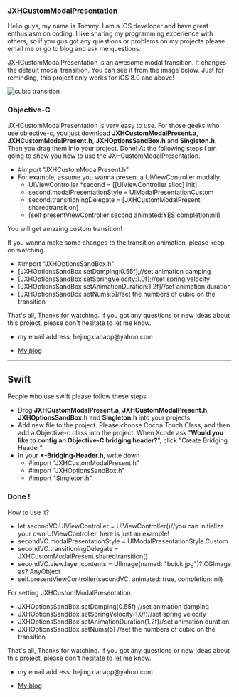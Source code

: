 <h3>JXHCustomModalPresentation</h3>
<p>
  Hello guys, my name is Tommy. I am a iOS developer and have great enthusiasm on coding. I like sharing my programming experience with others, so if you gus got any questions or problems on my projects please email me or go to blog and ask me questions. 
</p>
<p>
  JXHCustomModalPresentation is an awesome modal transition. It changes the default modal transition. You can see it from the image below. Just for reminding, this project only works for iOS 8.0 and above!
</p>
<img src="img/customTransition.gif" alt="cubic transition" />
<h3>Objective-C</h3>
<p>
  JXHCustomModalPresentation is very easy to use. For those geeks who use objective-c, you just download <b>JXHCustomModalPresent.a</b>, <b>JXHCustomModalPresent.h</b>, <b>JXHOptionsSandBox.h</b> and <b>Singleton.h</b>. Then you drag them into your project. Done! At the following steps I am going to show you how to use the JXHCustomModalPresentation.
</p>
<p>
    <ul>
      <li>#import "JXHCustomModalPresent.h"</li>
      <li>For example, assume you wanna present a UIViewController modally.
      <ul>
      <li>
        UIViewController *second = [[UIViewController alloc] init]
      </li>
      <li>
        second.modalPresentationStyle = UIModalPresentationCustom
      </li>
      <li>
        second.transitioningDelegate = [JXHCustomModalPresent sharedtransition]
      </li>
      <li>
        [self presentViewController:second animated:YES completion:nil]
      </li>
      </ul>
      </li>
    </ul>
</P>
<p>
    You will get amazing custom transition!
</p>
<p>
  If you wanna make some changes to the transition animation, please keep on watching.
</p>
<ul>
  <li>#import "JXHOptionsSandBox.h"</li>
  <li>[JXHOptionsSandBox setDamping:0.55f];//set animation damping</li>
  <li>[JXHOptionsSandBox setSpringVelocity:1.0f];//set spring velocity</li>
  <li>[JXHOptionsSandBox setAnimationDuration:1.2f]//set animation duration</li>
  <li>[JXHOptionsSandBox setNums:5]//set the numbers of cubic on the transition</li>
</ul>
<p>That's all, Thanks for watching. If you got any questions or new ideas about this project, please don't hesitate to let me know.
</p>
<ul>
  <li>
  <p>my email address: hejingxianapp@yahoo.com
  </li>
  <li>
    <p><a href="http://appdevtommyho.tumblr.com">My blog</a></p>
  </li>
</ul>
<hr>
<h2>Swift</h2>
<p>People who use swift please follow these steps</p>
<ul>
  <li>
    Drog <b>JXHCustomModalPresent.a</b>, <b>JXHCustomModalPresent.h</b>, <b>JXHOptionsSandBox.h</b> and <b>Singleton.h</b> into your projects.
  </li>
  <li>
    Add new file to the project. Please choose Cocoa Touch Class, and then add a Objective-c class into the project. When Xcode ask "<b>Would you like to config an Objective-C bridging header?</b>", click "Create Bridging Header".
  </li>
  <li>
  In your <b>*-Bridging-Header.h</b>, write down 
  <ul>
    <li>
    #import "JXHCustomModalPresent.h"
    </li>
    <li>
    #import "JXHOptionsSandBox.h"
    </li>
    <li>
    #import "Singleton.h"
    </li>
  </ul>
  </li>
</ul>
<h3>Done !</h3>
<p>How to use it?</p>
<ul>
<li>
let secondVC:UIViewController = UIViewController()//you can initialize your own UIViewController, here is just an example!
</li>
<li>
secondVC.modalPresentationStyle = UIModalPresentationStyle.Custom
</li>
<li>
secondVC.transitioningDelegate = JXHCustomModalPresent.sharedtransition()
</li>
<li>
secondVC.view.layer.contents = UIImage(named: "buick.jpg")?.CGImage as? AnyObject
</li>
<li>
self.presentViewController(secondVC, animated: true, completion: nil)
</li>
</ul>
<p>For setting JXHCustomModalPresentation</p>
<ul>
  <li>JXHOptionsSandBox.setDamping(0.55f);//set animation damping</li>
  <li>JXHOptionsSandBox.setSpringVelocity(1.0f)//set spring velocity</li>
  <li>JXHOptionsSandBox.setAnimationDuration(1.2f)//set animation duration</li>
  <li>JXHOptionsSandBox.setNums(5) //set the numbers of cubic on the transition</li>
</ul>
<p>That's all, Thanks for watching. If you got any questions or new ideas about this project, please don't hesitate to let me know.
</p>
<ul>
  <li>
  <p>my email address: hejingxianapp@yahoo.com
  </li>
  <li>
    <p><a href="http://appdevtommyho.tumblr.com">My blog</a></p>
  </li>
</ul>
